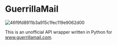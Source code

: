  # GuerrillaMail
![46f9fd8911b3a915c1fec119e9062d00](https://github.com/user-attachments/assets/c05ec91b-25a9-4ef3-b054-102bb80325b3)

This is an unofficial API wrapper written in Python for www.guerrillamail.com.
